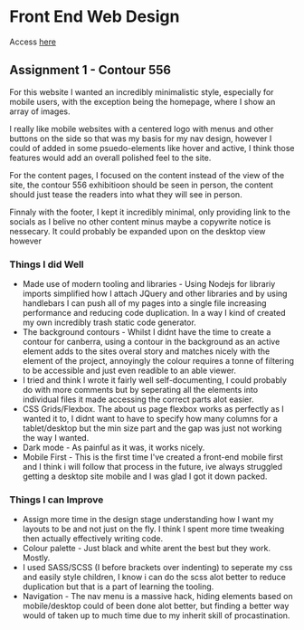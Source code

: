 # Front End Web Design

Access [here](https://hines-front-end-assignment-1.herokuapp.com/)

## Assignment 1 - Contour 556

For this website I wanted an incredibly minimalistic style, especially for mobile users, with the exception being the homepage, where I show an array of images.

I really like mobile websites with a centered logo with menus and other buttons on the side so that was my basis for my nav design, however I could of added in some psuedo-elements like hover and active, I think those features would add an overall polished feel to the site.

For the content pages, I focused on the content instead of the view of the site, the contour 556 exhibitioon should be seen in person, the content should just tease the readers into what they will see in person.

Finnaly with the footer, I kept it incredibly minimal, only providing link to the socials as I belive no other content minus maybe a copywrite notice is nessecary. It could probably be expanded upon on the desktop view however

### Things I did Well

- Made use of modern tooling and libraries - Using Nodejs for librariy imports simplified how I attach JQuery and other libraries and by using handlebars I can push all of my pages into a single file increasing performance and reducing code duplication. In a way I kind of created my own incredibly trash static code generator.
- The background contours - Whilst I didnt have the time to create a contour for canberra, using a contour in the background as an active element adds to the sites overal story and matches nicely with the element of the project, annoyingly the colour requires a tonne of filtering to be accessible and just even readible to an able viewer.
- I tried and think I wrote it fairly well self-documenting, I could probably do with more comments but by seperating all the elements into individual files it made accessing the correct parts alot easier.
- CSS Grids/Flexbox. The about us page flexbox works as perfectly as I wanted it to, I didnt want to have to specify how many columns for a tablet/desktop but the min size part and the gap was just not working the way I wanted.
- Dark mode - As painful as it was, it works nicely.
- Mobile First - This is the first time I've created a front-end mobile first and I think i will follow that process in the future, ive always struggled getting a desktop site mobile and I was glad I got it down packed.

### Things I can Improve

- Assign more time in the design stage understanding how I want my layouts to be and not just on the fly. I think I spent more time tweaking then actually effectively writing code.
- Colour palette - Just black and white arent the best but they work. Mostly.
- I used SASS/SCSS (I before brackets over indenting) to seperate my css and easily style children, I know i can do the scss alot better to reduce duplication but that is a part of learning the tooling.
- Navigation - The nav menu is a massive hack, hiding elements based on mobile/desktop could of been done alot better, but finding a better way would of taken up to much time due to my inherit skill of procastination.
